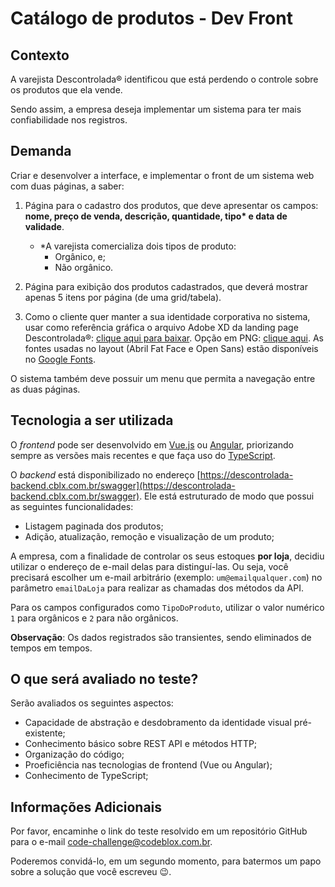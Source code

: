 # Catálogo de produtos - Dev Front

## Contexto

A varejista Descontrolada® identificou que está perdendo o controle sobre os produtos que ela vende.

Sendo assim, a empresa deseja implementar um sistema para ter mais confiabilidade nos registros.

## Demanda

Criar e desenvolver a interface, e implementar o front de um sistema web com duas páginas, a saber:

1. Página para o cadastro dos produtos, que deve apresentar os campos: **nome, preço de venda, descrição, quantidade, tipo\* e data de validade**.
    - *A varejista comercializa dois tipos de produto:
        - Orgânico, e;
        - Não orgânico.

2. Página para exibição dos produtos cadastrados, que deverá mostrar apenas 5 itens por página (de uma grid/tabela).

3. Como o cliente quer manter a sua identidade corporativa no sistema, usar como referência gráfica o arquivo Adobe XD da landing page Descontrolada®: [clique aqui para baixar](https://github.com/cblx/product-catalog-test-ui-ux/raw/main/descontrolada.xd). Opção em PNG: [clique aqui](https://github.com/cblx/product-catalog-test-ui-ux/raw/main/des-home.png). As fontes usadas no layout (Abril Fat Face e Open Sans) estão disponíveis no [Google Fonts](https://fonts.google.com/).

O sistema também deve possuir um menu que permita a navegação entre as duas páginas.

## Tecnologia a ser utilizada

O *frontend* pode ser desenvolvido em [Vue.js](https://vuejs.org/) ou [Angular](https://angular.io/), priorizando sempre as versões mais recentes e que faça uso do [TypeScript](https://www.typescriptlang.org/).

O *backend* está disponibilizado no endereço [https://descontrolada-backend.cblx.com.br/swagger](https://descontrolada-backend.cblx.com.br/swagger). Ele está estruturado de modo que possui as seguintes funcionalidades:

- Listagem paginada dos produtos;
- Adição, atualização, remoção e visualização de um produto;

A empresa, com a finalidade de controlar os seus estoques **por loja**, decidiu utilizar o endereço de e-mail delas para distinguí-las.
Ou seja, você precisará escolher um e-mail arbitrário (exemplo: `um@emailqualquer.com`) no parâmetro `emailDaLoja` para realizar as chamadas dos métodos da API.

Para os campos configurados como `TipoDoProduto`, utilizar o valor numérico `1` para orgânicos e `2` para não orgânicos.

**Observação**: Os dados registrados são transientes, sendo eliminados de tempos em tempos.

## O que será avaliado no teste?

Serão avaliados os seguintes aspectos:

- Capacidade de abstração e desdobramento da identidade visual pré-existente;
- Conhecimento básico sobre REST API e métodos HTTP;
- Organização do código;
- Proeficiência nas tecnologias de frontend (Vue ou Angular);
- Conhecimento de TypeScript;

## Informações Adicionais 

Por favor, encaminhe o link do teste resolvido em um repositório GitHub para o e-mail [code-challenge@codeblox.com.br](mailto:code-challenge@codeblox.com.br).

Poderemos convidá-lo, em um segundo momento, para batermos um papo sobre a solução que você escreveu 😉.
